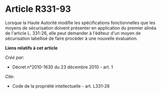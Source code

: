 # Article R331-93

Lorsque la Haute Autorité modifie les spécifications fonctionnelles que les moyens de sécurisation doivent présenter en
application du premier alinéa de l'article L. 331-26, elle peut demander à l'éditeur d'un moyen de sécurisation labellisé de
faire procéder à une nouvelle évaluation.

**Liens relatifs à cet article**

_Créé par_:

  - Décret n°2010-1630 du 23 décembre 2010 - art. 1

_Cite_:

  - Code de la propriété intellectuelle - art. L331-26
